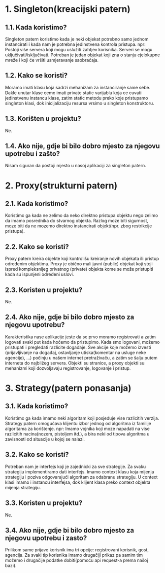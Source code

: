 # 1. Singleton(kreacijski patern)
## 1.1. Kada koristimo?
Singleton patern koristimo kada je neki objekat potrebno samo jednom instancirati i kada nam je potrebna jedinstvena kontrola pristupa.
npr: Postoji više servera koji mogu uslužiti zahtjev korisnika. Serveri se mogu uključivati/isključivati. 
Potreban je jedan objekat koji zna o stanju cjelokupne mreže i koji će vršiti usmjeravanje saobraćaja.
## 1.2. Kako se koristi?
Moramo imati klasu koja sadrzi mehanizam za instanciranje same sebe. Dakle unutar klase cemo imati private static varijablu koja ce cuvati 
jedinstvenu instancu klase, zatim static metodu preko koje pristupamo singleton klasi, dok inicijalizaciju resursa vrsimo u singleton konstruktoru.
## 1.3. Korišten u projektu?
Ne.
## 1.4. Ako nije, gdje bi bilo dobro mjesto za njegovu upotrebu i zašto?
Nisam siguran da postoji mjesto u nasoj aplikaciji za singleton patern.

# 2. Proxy(strukturni patern)
## 2.1. Kada koristimo?
Koristimo ga kada ne zelimo da neko direktno pristupa objektu nego zelimo da imamo posrednika do stvarnog objekta.
Razlog moze biti sigurnost, moze biti da ne mozemo direktno instancirati objekt(npr. zbog restrikcije pristupa). 
## 2.2. Kako se koristi?
Proxy patern kreira objekte koji kontrolišu kreiranje novih objekata ili pristup određenim
objektima. Proxy je obično mali javni (public) objekat koji stoji ispred kompleksnijeg privatnog
(private) objekta kome se može pristupiti kada su ispunjeni određeni uslovi. 
## 2.3. Koristen u projektu?
Ne.
## 2.4. Ako nije, gdje bi bilo dobro mjesto za njegovu upotrebu?
Karakteristika nase aplikacije jeste da se prvo moramo registrovati a zatim logovati svaki
put kada hoćemo da pristupimo. Kada smo logovani, možemo pristupati i pregledati razlicite događaje.
Sve akcije koje možemo izvesti (prijavljivanje na događaj, ostavljanje utiska(komentar na usluge neke agencije), …) 
počinju u našem internet pretraživaču, a zatim se šalju putem interneta do najbližeg servera. Objekti su stranice, a proxy
objekti su mehanizmi koji dozvoljavaju registrovanje, logovanje i pristup. 

# 3. Strategy(patern ponasanja)
## 3.1. Kada koristimo?
Koristimo ga kada imamo neki algoritam koji posjeduje vise razlicitih verzija.
Strategy patern omogućava klijentu izbor jednog od algoritma iz familije algoritama za korištenje.
npr: Imamo vojnika koji moze napadati na vise razlicitih nacina(nozem, pistoljem itd.), 
a bira neki od tipova algoritma u zavisnosti od situacije u kojoj se nalazi.
## 3.2. Kako se koristi?
Potreban nam je interfejs koji je zajednicki za sve strategije. Za svaku strategiju implementiramo dati interfejs.
Imamo context klasu koja mijenja strategiju i poziva odgovarajući algoritam za odabranu strategiju. U context klasi 
imamo i instancu interfejsa, dok klijent klasa preko context objekta mijenja strategiju.
## 3.3. Koristen u projektu?
Ne.
## 3.4. Ako nije, gdje bi bilo dobro mjesto za njegovu upotrebu i zasto?
Prilikom same prijave korisnik ima tri opcije: registrovani korisnik, gost, agencija.
Za svaki tip korisnika imamo drugačiji prikaz pa samim tim možemo i drugačije podatke dobiti(pomoću api request-a prema našoj bazi).
